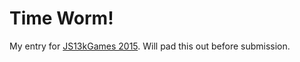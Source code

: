 # Time Worm!

My entry for [JS13kGames 2015](http://js13kgames.com/). Will pad this out before submission.